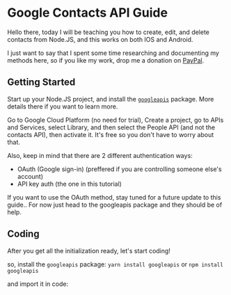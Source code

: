 # Google Contacts API Guide
Hello there, today I will be teaching you how to create, edit, and delete contacts from Node.JS, and this works on both IOS and Android.

I just want to say that I spent some time researching and documenting my methods here, so if you like my work, drop me a donation on [PayPal](https://paypal.me/RajehTaher).

## Getting Started

Start up your Node.JS project, and install the [`googleapis`](https://npmjs.com/package/googleapis) package. More details there if you want to learn more.

Go to Google Cloud Platform (no need for trial), Create a project, go to APIs and Services, select Library, and then select the People API (and not the contacts API), then activate it. It's free so you don't have to worry about that.

Also, keep in mind that there are 2 different authentication ways:
- OAuth (Google sign-in) (preffered if you are controlling someone else's account)
- API key auth (the one in this tutorial) 

If you want to use the OAuth method, stay tuned for a future update to this guide.. For now just head to the googleapis package and they should be of help.


## Coding
After you get all the initialization ready, let's start coding!

so, install the `googleapis` package:
`yarn install googleapis`
or 
`npm install googleapis`

and import it in code:
